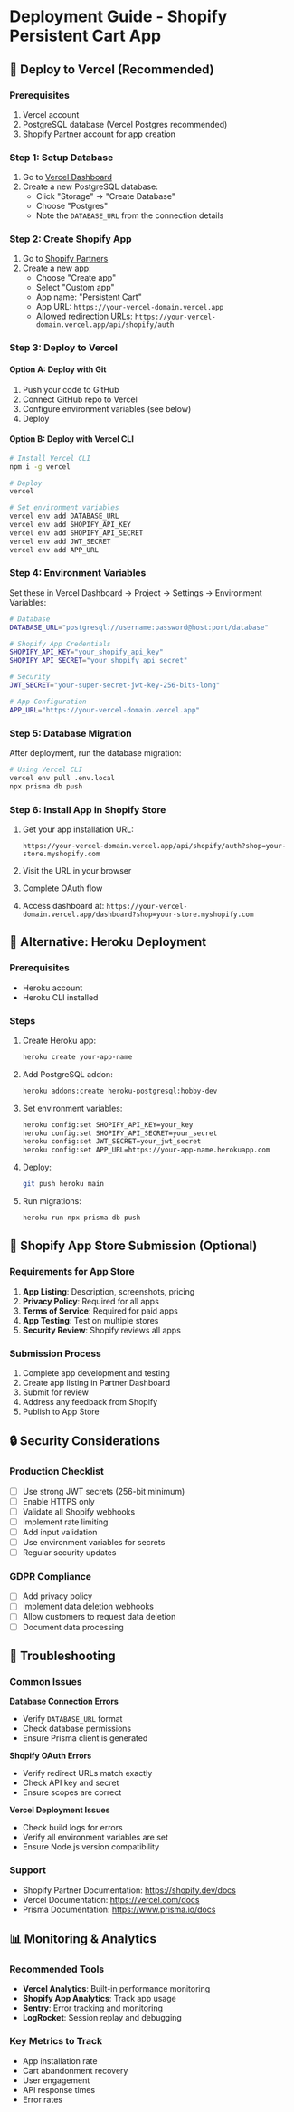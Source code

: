 # Deployment Guide - Shopify Persistent Cart App

## 🚀 Deploy to Vercel (Recommended)

### Prerequisites
1. Vercel account
2. PostgreSQL database (Vercel Postgres recommended)
3. Shopify Partner account for app creation

### Step 1: Setup Database
1. Go to [Vercel Dashboard](https://vercel.com/dashboard)
2. Create a new PostgreSQL database:
   - Click "Storage" → "Create Database"
   - Choose "Postgres"
   - Note the `DATABASE_URL` from the connection details

### Step 2: Create Shopify App
1. Go to [Shopify Partners](https://partners.shopify.com/)
2. Create a new app:
   - Choose "Create app"
   - Select "Custom app"
   - App name: "Persistent Cart"
   - App URL: `https://your-vercel-domain.vercel.app`
   - Allowed redirection URLs: `https://your-vercel-domain.vercel.app/api/shopify/auth`

### Step 3: Deploy to Vercel

#### Option A: Deploy with Git
1. Push your code to GitHub
2. Connect GitHub repo to Vercel
3. Configure environment variables (see below)
4. Deploy

#### Option B: Deploy with Vercel CLI
```bash
# Install Vercel CLI
npm i -g vercel

# Deploy
vercel

# Set environment variables
vercel env add DATABASE_URL
vercel env add SHOPIFY_API_KEY
vercel env add SHOPIFY_API_SECRET
vercel env add JWT_SECRET
vercel env add APP_URL
```

### Step 4: Environment Variables
Set these in Vercel Dashboard → Project → Settings → Environment Variables:

```bash
# Database
DATABASE_URL="postgresql://username:password@host:port/database"

# Shopify App Credentials
SHOPIFY_API_KEY="your_shopify_api_key"
SHOPIFY_API_SECRET="your_shopify_api_secret"

# Security
JWT_SECRET="your-super-secret-jwt-key-256-bits-long"

# App Configuration
APP_URL="https://your-vercel-domain.vercel.app"
```

### Step 5: Database Migration
After deployment, run the database migration:

```bash
# Using Vercel CLI
vercel env pull .env.local
npx prisma db push
```

### Step 6: Install App in Shopify Store

1. Get your app installation URL:
   ```
   https://your-vercel-domain.vercel.app/api/shopify/auth?shop=your-store.myshopify.com
   ```

2. Visit the URL in your browser
3. Complete OAuth flow
4. Access dashboard at: `https://your-vercel-domain.vercel.app/dashboard?shop=your-store.myshopify.com`

## 🔧 Alternative: Heroku Deployment

### Prerequisites
- Heroku account
- Heroku CLI installed

### Steps
1. Create Heroku app:
   ```bash
   heroku create your-app-name
   ```

2. Add PostgreSQL addon:
   ```bash
   heroku addons:create heroku-postgresql:hobby-dev
   ```

3. Set environment variables:
   ```bash
   heroku config:set SHOPIFY_API_KEY=your_key
   heroku config:set SHOPIFY_API_SECRET=your_secret
   heroku config:set JWT_SECRET=your_jwt_secret
   heroku config:set APP_URL=https://your-app-name.herokuapp.com
   ```

4. Deploy:
   ```bash
   git push heroku main
   ```

5. Run migrations:
   ```bash
   heroku run npx prisma db push
   ```

## 📱 Shopify App Store Submission (Optional)

### Requirements for App Store
1. **App Listing**: Description, screenshots, pricing
2. **Privacy Policy**: Required for all apps
3. **Terms of Service**: Required for paid apps
4. **App Testing**: Test on multiple stores
5. **Security Review**: Shopify reviews all apps

### Submission Process
1. Complete app development and testing
2. Create app listing in Partner Dashboard
3. Submit for review
4. Address any feedback from Shopify
5. Publish to App Store

## 🔒 Security Considerations

### Production Checklist
- [ ] Use strong JWT secrets (256-bit minimum)
- [ ] Enable HTTPS only
- [ ] Validate all Shopify webhooks
- [ ] Implement rate limiting
- [ ] Add input validation
- [ ] Use environment variables for secrets
- [ ] Regular security updates

### GDPR Compliance
- [ ] Add privacy policy
- [ ] Implement data deletion webhooks
- [ ] Allow customers to request data deletion
- [ ] Document data processing

## 🚨 Troubleshooting

### Common Issues

**Database Connection Errors**
- Verify `DATABASE_URL` format
- Check database permissions
- Ensure Prisma client is generated

**Shopify OAuth Errors**
- Verify redirect URLs match exactly
- Check API key and secret
- Ensure scopes are correct

**Vercel Deployment Issues**
- Check build logs for errors
- Verify all environment variables are set
- Ensure Node.js version compatibility

### Support
- Shopify Partner Documentation: https://shopify.dev/docs
- Vercel Documentation: https://vercel.com/docs
- Prisma Documentation: https://www.prisma.io/docs

## 📊 Monitoring & Analytics

### Recommended Tools
- **Vercel Analytics**: Built-in performance monitoring
- **Shopify App Analytics**: Track app usage
- **Sentry**: Error tracking and monitoring
- **LogRocket**: Session replay and debugging

### Key Metrics to Track
- App installation rate
- Cart abandonment recovery
- User engagement
- API response times
- Error rates 